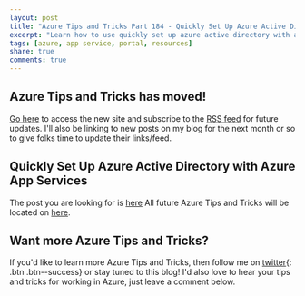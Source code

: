 ```yaml
---
layout: post
title: "Azure Tips and Tricks Part 184 - Quickly Set Up Azure Active Directory with Azure App Services"
excerpt: "Learn how to use quickly set up azure active directory with azure app services"
tags: [azure, app service, portal, resources]
share: true
comments: true
---
```

 
## Azure Tips and Tricks has moved!
 
[Go here](http://azuredev.tips/) to access the new site and subscribe to the [RSS feed](https://microsoft.github.io/AzureTipsAndTricks/rss.xml) for future updates. I'll also be linking to new posts on my blog for the next month or so to give folks time to update their links/feed.


## Quickly Set Up Azure Active Directory with Azure App Services

The post you are looking for is [here](https://microsoft.github.io/AzureTipsAndTricks/blog/tip184.html) All future Azure Tips and Tricks will be located on [here](http://azuredev.tips/).

## Want more Azure Tips and Tricks?
If you'd like to learn more Azure Tips and Tricks, then follow me on [twitter](http://twitter.com/mbcrump){: .btn .btn--success} or stay tuned to this blog! I'd also love to hear your tips and tricks for working in Azure, just leave a comment below.
